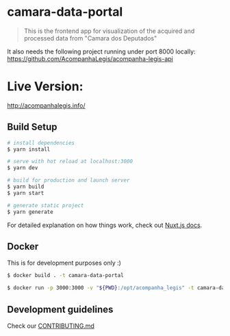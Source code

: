 # camara-data-portal

> This is the frontend app for visualization of the acquired and processed data from "Camara dos Deputados" 

It also needs the following project running under port 8000 locally: https://github.com/AcompanhaLegis/acompanha-legis-api

# Live Version:

http://acompanhalegis.info/

## Build Setup

```bash
# install dependencies
$ yarn install

# serve with hot reload at localhost:3000
$ yarn dev

# build for production and launch server
$ yarn build
$ yarn start

# generate static project
$ yarn generate
```

For detailed explanation on how things work, check out [Nuxt.js docs](https://nuxtjs.org).

## Docker

This is for development purposes only :)

```bash
$ docker build . -t camara-data-portal

$ docker run -p 3000:3000 -v "${PWD}:/opt/acompanha_legis" -t camara-data-portal yarn dev 
```


## Development guidelines

Check our [CONTRIBUTING.md](CONTRIBUTING.md)

